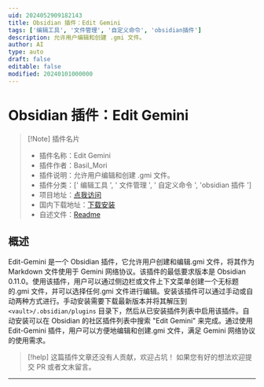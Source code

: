 ```yaml
---
uid: 2024052909182143
title: Obsidian 插件：Edit Gemini
tags: ['编辑工具', '文件管理', '自定义命令', 'obsidian插件']
description: 允许用户编辑和创建 .gmi 文件。
author: AI
type: auto
draft: false
editable: false
modified: 20240101000000
---
```


# Obsidian 插件：Edit Gemini

> [!Note] 插件名片
> - 插件名称：Edit Gemini
> - 插件作者：Basil_Mori
> - 插件说明：允许用户编辑和创建 .gmi 文件。
> - 插件分类：[' 编辑工具 ', ' 文件管理 ', ' 自定义命令 ', 'obsidian 插件 ']
> - 项目地址：[点我访问](https://github.com/Basil-Mori/obsidian-edit-gemini)
> - 国内下载地址：[下载安装](https://pkmer.cn/products/plugin/pluginMarket/?edit-gemini)
> - 自述文件：[Readme](https://ghproxy.net/https://raw.githubusercontent.com/Basil-Mori/obsidian-edit-gemini/master/README.md)

## 概述

Edit-Gemini 是一个 Obsidian 插件，它允许用户创建和编辑.gmi 文件，将其作为 Markdown 文件使用于 Gemini 网络协议。该插件的最低要求版本是 Obsidian 0.11.0。使用该插件，用户可以通过侧边栏或文件上下文菜单创建一个无标题的.gmi 文件，并可以选择任何.gmi 文件进行编辑。安装该插件可以通过手动或自动两种方式进行。手动安装需要下载最新版本并将其解压到 `<vault>/.obsidian/plugins` 目录下，然后从已安装插件列表中启用该插件。自动安装可以在 Obsidian 的社区插件列表中搜索 "Edit Gemini" 来完成。通过使用 Edit-Gemini 插件，用户可以方便地编辑和创建.gmi 文件，满足 Gemini 网络协议的使用需求。

> [!help]
> 这篇插件文章还没有人贡献，欢迎占坑！
> 如果您有好的想法欢迎提交 PR 或者文末留言。

---



